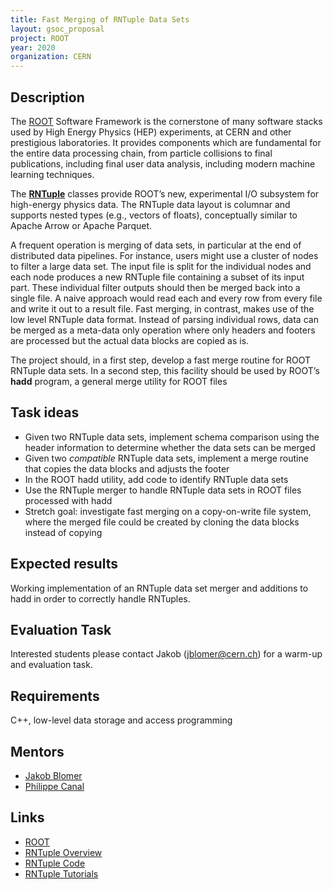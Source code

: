 ```yaml
---
title: Fast Merging of RNTuple Data Sets
layout: gsoc_proposal
project: ROOT
year: 2020
organization: CERN
---
```


## Description

The [ROOT](https://root.cern/) Software Framework is the cornerstone of many software stacks used by High Energy Physics (HEP) experiments, at CERN and other prestigious laboratories. It provides components which are fundamental for the entire data processing chain, from particle collisions to final publications, including final user data analysis, including modern machine learning techniques.

The **[RNTuple](https://github.com/root-project/root/tree/master/tree/ntuple/v7/doc)** classes provide ROOT’s new, experimental I/O subsystem for high-energy physics data. The RNTuple data layout is columnar and supports nested types (e.g., vectors of floats), conceptually similar to Apache Arrow or Apache Parquet.

A frequent operation is merging of data sets, in particular at the end of distributed data pipelines. For instance, users might use a cluster of nodes to filter a large data set. The input file is split for the individual nodes and each node produces a new RNTuple file containing a subset of its input part. These individual filter outputs should then be merged back into a single file. A naive approach would read each and every row from every file and write it out to a result file. Fast merging, in contrast, makes use of the low level RNTuple data format. Instead of parsing individual rows, data can be merged as a meta-data only operation where only headers and footers are processed but the actual data blocks are copied as is.

The project should, in a first step, develop a fast merge routine for ROOT RNTuple data sets. In a second step, this facility should be used by ROOT’s **hadd** program, a general merge utility for ROOT files

## Task ideas
 * Given two RNTuple data sets, implement schema comparison using the header information to determine whether the data sets can be merged
 * Given two _compatible_ RNTuple data sets, implement a merge routine that copies the data blocks and adjusts the footer
 * In the ROOT hadd utility, add code to identify RNTuple data sets
 * Use the RNTuple merger to handle RNTuple data sets in ROOT files processed with hadd
 * Stretch goal: investigate fast merging on a copy-on-write file system, where the merged file could be created by cloning the data blocks instead of copying

## Expected results
Working implementation of an RNTuple data set merger and additions to hadd in order to correctly handle RNTuples.

## Evaluation Task
Interested students please contact Jakob (jblomer@cern.ch) for a warm-up and evaluation task.

## Requirements
C++, low-level data storage and access programming

## Mentors
  * [Jakob Blomer](mailto:jblomer@cern.ch)
  * [Philippe Canal](mailto:pcanal@fnal.gov)

## Links
  * [ROOT](https://root.cern/)
  * [RNTuple Overview](https://indico.cern.ch/event/773049/contributions/3474746/attachments/1937507/3211341/rntuple-chep19.pdf)
  * [RNTuple Code](https://github.com/root-project/root/tree/master/tree/ntuple/v7)
  * [RNTuple Tutorials](https://github.com/root-project/root/tree/master/tutorials/v7/ntuple)